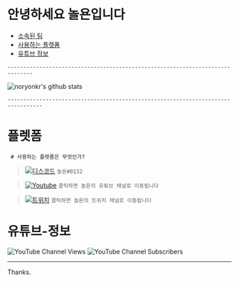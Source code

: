 # 안녕하세요 놀욘입니다
- [소속된 팀](#팀)
- [사용하는 플렛폼](#플렛폼)
- [유튜브 정보](#유튜브-정보)
<p>
 
  
  ```------------------------------------------------------------------------------```
  
  
![noryonkr's github stats](https://github-readme-stats.vercel.app/api?username=noryonkr&bg_color=ffa745,fe869f,ef7ac8,a083ed,43aeff&title_color=fff&text_color=fff&show_icons=true&count_private=true)

 
  
 ```---------------------------------------------------------------------------------```
  
  
 
  
# 플렛폼
<code> # 사용하는 플렛폼은 무엇인가?</code>

 
> [![디스코드](https://cdn.discordapp.com/attachments/820186973624074240/844550071684038656/a1e33adc293864f0.png)](https://discord.com)
  ```놀욘#0132```
 <p>
   
   
> [![Youtube](https://cdn.discordapp.com/attachments/820186973624074240/844550922025828363/1.png)](https://www.youtube.com/channel/UCLlgK7SH1J-VQdWWPu3uaog)
  ```클릭하면 놀욘의 유튜브 채널로 이동됩니다```
<p>
  
  
> [![트위치](https://cdn.discordapp.com/attachments/832269426995888228/844907498078732288/6d99c38575d8968f.png)](https://twitch.tv/noryonkor)
  ```클릭하면 놀욘의 트위치 채널로 이동됩니다```

  # 유튜브-정보
![YouTube Channel Views](https://img.shields.io/youtube/channel/views/UCLlgK7SH1J-VQdWWPu3uaog?style=social)
  ![YouTube Channel Subscribers](https://img.shields.io/youtube/channel/subscribers/UCLlgK7SH1J-VQdWWPu3uaog?style=social)
 
  
  
---
  Thanks.
